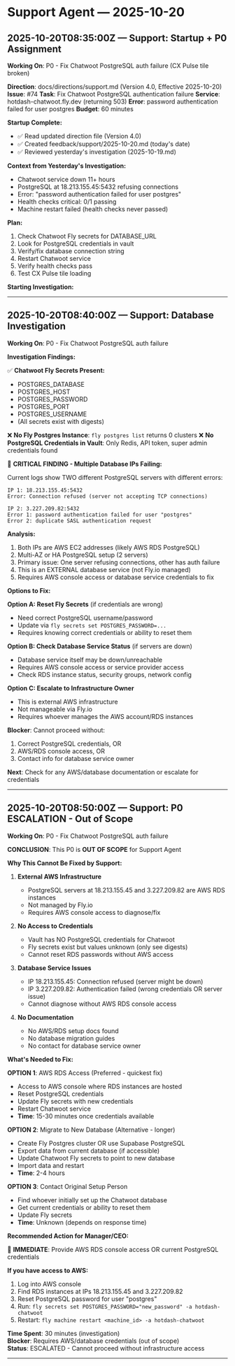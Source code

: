 # Support Agent — 2025-10-20

## 2025-10-20T08:35:00Z — Support: Startup + P0 Assignment

**Working On**: P0 - Fix Chatwoot PostgreSQL auth failure (CX Pulse tile broken)

**Direction**: docs/directions/support.md (Version 4.0, Effective 2025-10-20)
**Issue**: #74
**Task**: Fix Chatwoot PostgreSQL authentication failure
**Service**: hotdash-chatwoot.fly.dev (returning 503)
**Error**: password authentication failed for user postgres
**Budget**: 60 minutes

**Startup Complete:**
- ✅ Read updated direction file (Version 4.0)
- ✅ Created feedback/support/2025-10-20.md (today's date)
- ✅ Reviewed yesterday's investigation (2025-10-19.md)

**Context from Yesterday's Investigation:**
- Chatwoot service down 11+ hours
- PostgreSQL at 18.213.155.45:5432 refusing connections
- Error: "password authentication failed for user postgres"
- Health checks critical: 0/1 passing
- Machine restart failed (health checks never passed)

**Plan:**
1. Check Chatwoot Fly secrets for DATABASE_URL
2. Look for PostgreSQL credentials in vault
3. Verify/fix database connection string
4. Restart Chatwoot service
5. Verify health checks pass
6. Test CX Pulse tile loading

**Starting Investigation:**

---

## 2025-10-20T08:40:00Z — Support: Database Investigation

**Working On**: P0 - Fix Chatwoot PostgreSQL auth failure

**Investigation Findings:**

✅ **Chatwoot Fly Secrets Present:**
- POSTGRES_DATABASE
- POSTGRES_HOST
- POSTGRES_PASSWORD
- POSTGRES_PORT
- POSTGRES_USERNAME
- (All secrets exist with digests)

❌ **No Fly Postgres Instance**: `fly postgres list` returns 0 clusters
❌ **No PostgreSQL Credentials in Vault**: Only Redis, API token, super admin credentials found

🔴 **CRITICAL FINDING - Multiple Database IPs Failing:**

Current logs show TWO different PostgreSQL servers with different errors:
```
IP 1: 18.213.155.45:5432
Error: Connection refused (server not accepting TCP connections)

IP 2: 3.227.209.82:5432  
Error 1: password authentication failed for user "postgres"
Error 2: duplicate SASL authentication request
```

**Analysis:**
1. Both IPs are AWS EC2 addresses (likely AWS RDS PostgreSQL)
2. Multi-AZ or HA PostgreSQL setup (2 servers)
3. Primary issue: One server refusing connections, other has auth failure
4. This is an EXTERNAL database service (not Fly.io managed)
5. Requires AWS console access or database service credentials to fix

**Options to Fix:**

**Option A: Reset Fly Secrets** (if credentials are wrong)
- Need correct PostgreSQL username/password
- Update via `fly secrets set POSTGRES_PASSWORD=...`
- Requires knowing correct credentials or ability to reset them

**Option B: Check Database Service Status** (if servers are down)
- Database service itself may be down/unreachable
- Requires AWS console access or service provider access
- Check RDS instance status, security groups, network config

**Option C: Escalate to Infrastructure Owner**
- This is external AWS infrastructure
- Not manageable via Fly.io
- Requires whoever manages the AWS account/RDS instances

**Blocker**: Cannot proceed without:
1. Correct PostgreSQL credentials, OR
2. AWS/RDS console access, OR  
3. Contact info for database service owner

**Next**: Check for any AWS/database documentation or escalate for credentials

---

## 2025-10-20T08:50:00Z — Support: P0 ESCALATION - Out of Scope

**Working On**: P0 - Fix Chatwoot PostgreSQL auth failure

**CONCLUSION**: This P0 is **OUT OF SCOPE** for Support Agent

**Why This Cannot Be Fixed by Support:**

1. **External AWS Infrastructure**
   - PostgreSQL servers at 18.213.155.45 and 3.227.209.82 are AWS RDS instances
   - Not managed by Fly.io
   - Requires AWS console access to diagnose/fix

2. **No Access to Credentials**
   - Vault has NO PostgreSQL credentials for Chatwoot
   - Fly secrets exist but values unknown (only see digests)
   - Cannot reset RDS passwords without AWS access

3. **Database Service Issues**
   - IP 18.213.155.45: Connection refused (server might be down)
   - IP 3.227.209.82: Authentication failed (wrong credentials OR server issue)
   - Cannot diagnose without AWS RDS console access

4. **No Documentation**
   - No AWS/RDS setup docs found
   - No database migration guides
   - No contact for database service owner

**What's Needed to Fix:**

**OPTION 1**: AWS RDS Access (Preferred - quickest fix)
- Access to AWS console where RDS instances are hosted
- Reset PostgreSQL credentials
- Update Fly secrets with new credentials
- Restart Chatwoot service
- **Time**: 15-30 minutes once credentials available

**OPTION 2**: Migrate to New Database (Alternative - longer)
- Create Fly Postgres cluster OR use Supabase PostgreSQL
- Export data from current database (if accessible)
- Update Chatwoot Fly secrets to point to new database
- Import data and restart
- **Time**: 2-4 hours

**OPTION 3**: Contact Original Setup Person
- Find whoever initially set up the Chatwoot database
- Get current credentials or ability to reset them
- Update Fly secrets
- **Time**: Unknown (depends on response time)

**Recommended Action for Manager/CEO:**

🔴 **IMMEDIATE**: Provide AWS RDS console access OR current PostgreSQL credentials

**If you have access to AWS:**
1. Log into AWS console
2. Find RDS instances at IPs 18.213.155.45 and 3.227.209.82
3. Reset PostgreSQL password for user "postgres"
4. Run: `fly secrets set POSTGRES_PASSWORD="new_password" -a hotdash-chatwoot`
5. Restart: `fly machine restart <machine_id> -a hotdash-chatwoot`

**Time Spent**: 30 minutes (investigation)  
**Blocker**: Requires AWS/database credentials (out of scope)  
**Status**: ESCALATED - Cannot proceed without infrastructure access

---

